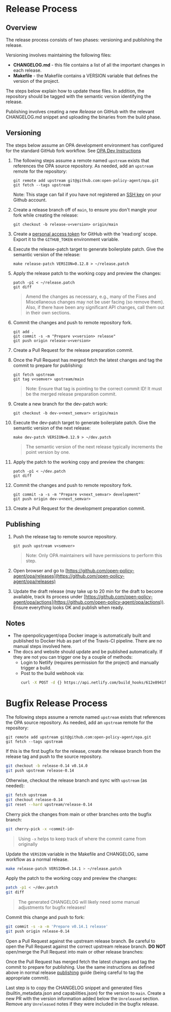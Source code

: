 # Release Process

## Overview

The release process consists of two phases: versioning and publishing the release.

Versioning involves maintaining the following files:

- **CHANGELOG.md** - this file contains a list of all the important changes in each release.
- **Makefile** - the Makefile contains a VERSION variable that defines the version of the project.

The steps below explain how to update these files. In addition, the repository
should be tagged with the semantic version identifying the release.

Publishing involves creating a new *Release* on GitHub with the relevant
CHANGELOG.md snippet and uploading the binaries from the build phase.

## Versioning

The steps below assume an OPA development environment has configured for the
standard GitHub fork workflow. See [OPA Dev Instructions](DEVELOPMENT.md)

1. The following steps assume a remote named `upstream` exists that references the OPA source
   repository. As needed, add an `upstream` remote for the repository:

	```
	git remote add upstream git@github.com:open-policy-agent/opa.git
	git fetch --tags upstream
	```

	Note: This stage can fail if you have not registered an [SSH key](https://docs.github.com/en/authentication/connecting-to-github-with-ssh/adding-a-new-ssh-key-to-your-github-account)
	on your Github account.

1. Create a release branch off of `main`, to ensure you don't mangle your
   fork while creating the release:

	```
	git checkout -b release-v<version> origin/main
	```

1. Create a [personal access token](https://docs.github.com/en/authentication/keeping-your-account-and-data-secure/creating-a-personal-access-token)
   for GitHub with the 'read:org' scope. Export it to the `GITHUB_TOKEN` environment variable.

1. Execute the release-patch target to generate boilerplate patch. Give the semantic version of the release:

	```
	make release-patch VERSION=0.12.8 > ~/release.patch
	```

1. Apply the release patch to the working copy and preview the changes:

	```
	patch -p1 < ~/release.patch
	git diff
	```

	> Amend the changes as necessary, e.g., many of the Fixes and Miscellaneous
	> changes may not be user facing (so remove them). Also, if there have been
	> any significant API changes, call them out in their own sections.

1. Commit the changes and push to remote repository fork.

	```
	git add .
	git commit -s -m "Prepare v<version> release"
	git push origin release-v<version>
	```

1. Create a Pull Request for the release preparation commit.

1. Once the Pull Request has merged fetch the latest changes and tag the commit to prepare for publishing:

    ```
    git fetch upstream
    git tag v<semver> upstream/main
    ```

    > Note: Ensure that tag is pointing to the correct commit ID! It must be the merged release preparation commit.

1. Create a new branch for the dev-patch work:

    ```
	git checkout -b dev-v<next_semvar> origin/main
	```

1. Execute the dev-patch target to generate boilerplate patch. Give the semantic version of the next release:

	```
	make dev-patch VERSION=0.12.9 > ~/dev.patch
	```

	> The semantic version of the next release typically increments the point version by one.

1. Apply the patch to the working copy and preview the changes:

	```
	patch -p1 < ~/dev.patch
	git diff
	```

1. Commit the changes and push to remote repository fork.

	```
	git commit -a -s -m "Prepare v<next_semvar> development"
	git push origin dev-v<next_semvar>
	```

1. Create a Pull Request for the development preparation commit.

## Publishing

1. Push the release tag to remote source repository.

	```
	git push upstream v<semver>
	```

   > Note: Only OPA maintainers will have permissions to perform this step.

1. Open browser and go to [https://github.com/open-policy-agent/opa/releases](https://github.com/open-policy-agent/opa/releases)

1. Update the draft release (may take up to 20 min for the draft to become
   available, track its process under
   [https://github.com/open-policy-agent/opa/actions](https://github.com/open-policy-agent/opa/actions)).
   Ensure everything looks OK and publish when ready.

## Notes

- The openpolicyagent/opa Docker image is automatically built and published to
  Docker Hub as part of the Travis-CI pipeline. There are no manual steps
  involved here.
- The docs and website should update and be published automatically. If they are not you can
  trigger one by a couple of methods:
	- Login to Netlify (requires permission for the project) and manually trigger a build.
	- Post to the build webhook via:
		```bash
		curl -X POST -d {} https://api.netlify.com/build_hooks/612e8941ffe30d2902bcce80
		```

# Bugfix Release Process

The following steps assume a remote named `upstream` exists that references the OPA source
repository. As needed, add an `upstream` remote for the repository:

```
git remote add upstream git@github.com:open-policy-agent/opa.git
git fetch --tags upstream
```

If this is the first bugfix for the release, create the release branch from the
release tag and push to the source repository.

```bash
git checkout -b release-0.14 v0.14.0
git push upstream release-0.14
```

Otherwise, checkout the release branch and sync with `upstream` (as needed):

```bash
git fetch upstream
git checkout release-0.14
git reset --hard upstream/release-0.14
```

Cherry pick the changes from main or other branches onto the bugfix branch:

```bash
git cherry-pick -x <commit-id>
```

> Using `-x` helps to keep track of where the commit came from originally

Update the `VERSION` variable in the Makefile and CHANGELOG, same workflow as a normal release.

```bash
make release-patch VERSION=0.14.1 > ~/release.patch
```

Apply the patch to the working copy and preview the changes:

```bash
patch -p1 < ~/dev.patch
git diff
```

> The generated CHANGELOG will likely need some manual adjustments for bugfix releases!

Commit this change and push to fork:

```bash
git commit -s -a -m 'Prepare v0.14.1 release'
git push origin release-0.14
```

Open a Pull Request against the upstream release branch. Be careful to open the
Pull Request against the correct upstream release branch. **DO NOT** open/merge
the Pull Request into main or other release branches:

Once the Pull Request has merged fetch the latest changes and tag the commit to
prepare for publishing. Use the same instructions as defined above in normal
release [publishing](#publishing) guide (being careful to tag the appropriate commit).

Last step is to copy the CHANGELOG snippet and generated files
(builtin_metadata.json and capabilities.json) for the version to `main`. Create
a new PR with the version information added below the `Unreleased` section.
Remove any `Unreleased` notes if they were included in the bugfix release.
